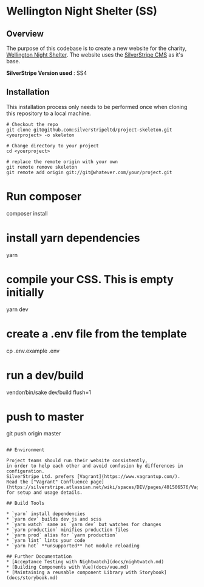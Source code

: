 # Wellington Night Shelter (SS)

## Overview
The purpose of this codebase is to create a new website for the charity, [Wellington Night Shelter](http://wellingtonnightshelter.org.nz/). The website uses the [SilverStripe CMS](https://www.silverstripe.org/) as it's base.

**SilverStripe Version used** : SS4

## Installation
This installation process only needs to be performed once when cloning this repository to a local machine. 

```
# Checkout the repo
git clone git@github.com:silverstripeltd/project-skeleton.git <yourproject> -o skeleton

# Change directory to your project
cd <yourproject>

# replace the remote origin with your own
git remote remove skeleton
git remote add origin git://git@whatever.com/your/project.git
```

# Run composer
composer install

# install yarn dependencies
yarn

# compile your CSS. This is empty initially
yarn dev

# create a .env file from the template
cp .env.example .env

# run a dev/build
vendor/bin/sake dev/build flush=1

# push to master
git push origin master
```

## Environment

Project teams should run their website consistently,
in order to help each other and avoid confusion by differences in configuration.
SilverStripe Ltd. prefers [Vagrant](https://www.vagrantup.com/).
Read the ["Vagrant" Confluence page](https://silverstripe.atlassian.net/wiki/spaces/DEV/pages/401506576/Vagrant)
for setup and usage details.

## Build Tools

* `yarn` install dependencies
* `yarn dev` builds dev js and scss
* `yarn watch` same as `yarn dev` but watches for changes
* `yarn production` minifies production files
* `yarn prod` alias for `yarn production`
* `yarn lint` lints your code
* `yarn hot` **unsupported** hot module reloading

## Further Documentation
* [Acceptance Testing with Nightwatch](docs/nightwatch.md)
* [Building Components with Vue](docs/vue.md)
* [Maintaining a reusable component Library with Storybook](docs/storybook.md)
